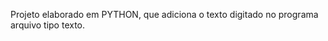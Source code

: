 <p>
Projeto elaborado em PYTHON, que adiciona o texto digitado no programa arquivo tipo texto.

</p>
